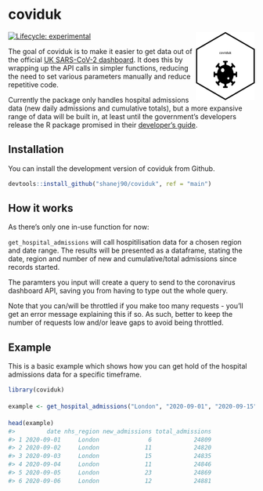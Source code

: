 
<!-- README.md is generated from README.Rmd. Please edit that file -->

# coviduk

<!-- badges: start -->

[![Lifecycle:
experimental](https://img.shields.io/badge/lifecycle-experimental-orange.svg)](https://www.tidyverse.org/lifecycle/#experimental)
<img src='man/figures/logo.png' align="right" height="139" />
<!-- badges: end -->

The goal of coviduk is to make it easier to get data out of the official
[UK SARS-CoV-2 dashboard](https://coronavirus.data.gov.uk/). It does
this by wrapping up the API calls in simpler functions, reducing the
need to set various parameters manually and reduce repetitive code.

Currently the package only handles hospital admissions data (new daily
admissions and cumulative totals), but a more expansive range of data
will be built in, at least until the government’s developers release the
R package promised in their [developer’s
guide](https://coronavirus.data.gov.uk/developers-guide).

## Installation

You can install the development version of coviduk from Github.

``` r
devtools::install_github("shanej90/coviduk", ref = "main")
```

## How it works

As there’s only one in-use function for now:

`get_hospital_admissions` will call hospitilisation data for a chosen
region and date range. The results will be presented as a dataframe,
stating the date, region and number of new and cumulative/total
admissions since records started.

The paramters you input will create a query to send to the coronavirus
dashboard API, saving you from having to type out the whole query.

Note that you can/will be throttled if you make too many requests -
you’ll get an error message explaining this if so. As such, better to
keep the number of requests low and/or leave gaps to avoid being
throttled.

## Example

This is a basic example which shows how you can get hold of the hospital
admissions data for a specific timeframe.

``` r
library(coviduk)

example <- get_hospital_admissions("London", "2020-09-01", "2020-09-15")

head(example)
#>         date nhs_region new_admissions total_admissions
#> 1 2020-09-01     London              6            24809
#> 2 2020-09-02     London             11            24820
#> 3 2020-09-03     London             15            24835
#> 4 2020-09-04     London             11            24846
#> 5 2020-09-05     London             23            24869
#> 6 2020-09-06     London             12            24881
```
